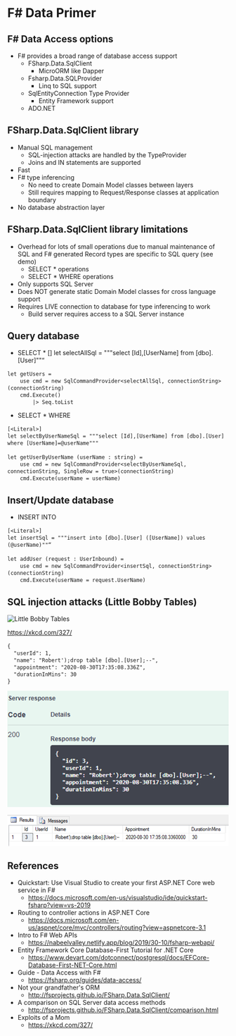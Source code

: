 # F# Data Primer

## F# Data Access options

* F# provides a broad range of database access support
  * FSharp.Data.SqlClient
    * MicroORM like Dapper
  * Fsharp.Data.SQLProvider
    * Linq to SQL support
  * SqlEntityConnection Type Provider
    * Entity Framework support
  * ADO.NET

## FSharp.Data.SqlClient library

* Manual SQL management
  * SQL-injection attacks are handled by the TypeProvider
  * Joins and IN statements are supported
* Fast
* F# type inferencing
  * No need to create Domain Model classes between layers
  * Still requires mapping to Request/Response classes at application boundary
* No database abstraction layer

## FSharp.Data.SqlClient library limitations

* Overhead for lots of small operations due to manual maintenance of SQL and F# generated Record types are specific to SQL query (see demo)
  * SELECT * operations
  * SELECT * WHERE operations
* Only supports SQL Server
* Does NOT generate static Domain Model classes for cross language support
* Requires LIVE connection to database for type inferencing to work
  * Build server requires access to a SQL Server instance

## Query database

* SELECT *
[<Literal>]
let selectAllSql = """select [Id],[UserName] from [dbo].[User]""“
```
let getUsers =
    use cmd = new SqlCommandProvider<selectAllSql, connectionString>(connectionString)
    cmd.Execute()
        |> Seq.toList
```
* SELECT * WHERE
```
[<Literal>]
let selectByUserNameSql = """select [Id],[UserName] from [dbo].[User]
where [UserName]=@userName"""

let getUserByUserName (userName : string) =
    use cmd = new SqlCommandProvider<selectByUserNameSql, connectionString, SingleRow = true>(connectionString)
    cmd.Execute(userName = userName)
```

## Insert/Update database

* INSERT INTO
```
[<Literal>]
let insertSql = """insert into [dbo].[User] ([UserName]) values (@userName)""“

let addUser (request : UserInbound) =
    use cmd = new SqlCommandProvider<insertSql, connectionString>(connectionString)
    cmd.Execute(userName = request.UserName)
```

## SQL injection attacks (Little Bobby Tables)

![Little Bobby Tables](https://imgs.xkcd.com/comics/exploits_of_a_mom.png)

https://xkcd.com/327/

```
{
  "userId": 1,
  "name": "Robert');drop table [dbo].[User];--",
  "appointment": "2020-08-30T17:35:08.336Z",
  "durationInMins": 30
}
```

![SQL Injection Swagger](/images/sql-injection-swagger.png)

![SQL Injection Database](/images/sql-injection-database.png)

## References

* Quickstart: Use Visual Studio to create your first ASP.NET Core web service in F#
  * https://docs.microsoft.com/en-us/visualstudio/ide/quickstart-fsharp?view=vs-2019
* Routing to controller actions in ASP.NET Core
  * https://docs.microsoft.com/en-us/aspnet/core/mvc/controllers/routing?view=aspnetcore-3.1
* Intro to F# Web APIs
  * https://nabeelvalley.netlify.app/blog/2019/30-10/fsharp-webapi/
* Entity Framework Core Database-First Tutorial for .NET Core
  * https://www.devart.com/dotconnect/postgresql/docs/EFCore-Database-First-NET-Core.html
* Guide - Data Access with F#
  * https://fsharp.org/guides/data-access/
* Not your grandfather's ORM
  * http://fsprojects.github.io/FSharp.Data.SqlClient/
* A comparison on SQL Server data access methods
  * http://fsprojects.github.io/FSharp.Data.SqlClient/comparison.html
* Exploits of a Mom
  * https://xkcd.com/327/
